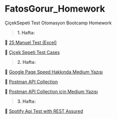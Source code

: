 # FatosGorur_Homework
ÇiçekSepeti Test Otomasyon Bootcamp Homework


> **1. Hafta:**

🔹 [25 Manuel Test (Excel)](https://docs.google.com/spreadsheets/d/1gbAW1UR_dH0t81eYDcxZSGOtTqSOENUzhO0Tn6M8C8A/edit?usp=sharing)

🔹 [Çiçek Sepeti Test Cases](https://github.com/ciceksepetibootcamp/FatosGorur_Homework/tree/main/Week1)


> **2. Hafta:**

🔹 [Google Page Speed Hakkında Medium Yazısı](https://fatosgorur.medium.com/pagespeed-insights-nedir-nas%C4%B1l-kullan%C4%B1l%C4%B1r-cc3e5962413)

🔹 [Postman API Collection](https://github.com/ciceksepetibootcamp/FatosGorur_Homework/tree/main/Week2)

🔹 [Postman API Collection için Medium Yazısı](https://fatosgorur.medium.com/postmande-spotify-api-ile-%C3%A7al%C4%B1%C5%9Fma-f7e8adf75cd5)


> **3. Hafta:**

🔹 [Spotify Api Test with REST Assured](https://github.com/ciceksepetibootcamp/FatosGorur_Homework/tree/main/Week3/spotify-api-test)

